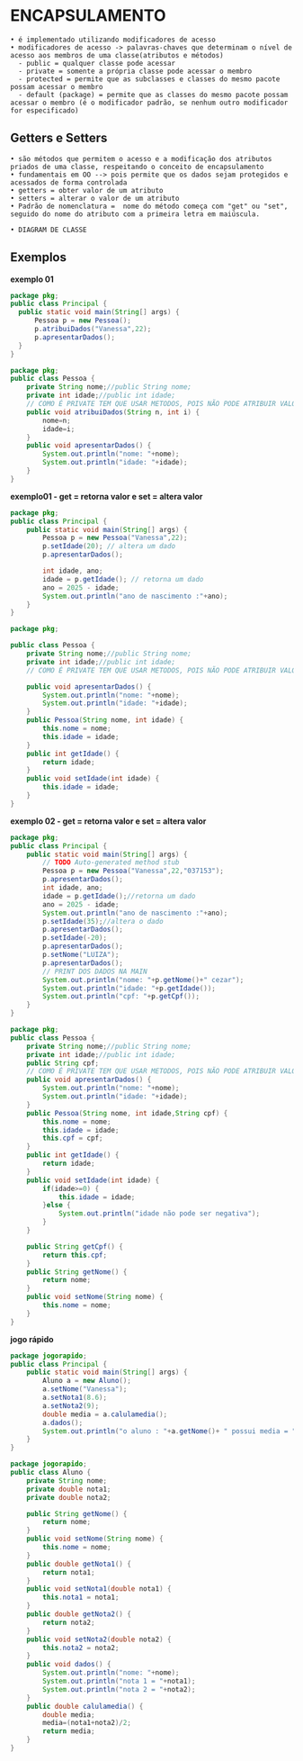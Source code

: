 # ENCAPSULAMENTO
    • é implementado utilizando modificadores de acesso
    • modificadores de acesso -> palavras-chaves que determinam o nível de acesso aos membros de uma classe(atributos e métodos)
      - public = qualquer classe pode acessar 
      - private = somente a própria classe pode acessar o membro
      - protected = permite que as subclasses e classes do mesmo pacote possam acessar o membro
      - default (package) = permite que as classes do mesmo pacote possam acessar o membro (é o modificador padrão, se nenhum outro modificador for especificado) 
## Getters e Setters
    • são métodos que permitem o acesso e a modificação dos atributos priados de uma classe, respeitando o conceito de encapsulamento
    • fundamentais em OO --> pois permite que os dados sejam protegidos e acessados de forma controlada
    • getters = obter valor de um atributo
    • setters = alterar o valor de um atributo
    • Padrão de nomenclatura =  nome do método começa com "get" ou "set", seguido do nome do atributo com a primeira letra em maiúscula.
	
    • DIAGRAM DE CLASSE

  ## Exemplos
  **exemplo 01**
  ```.java
package pkg;
public class Principal {
	public static void main(String[] args) {
		Pessoa p = new Pessoa();
		p.atribuiDados("Vanessa",22);
		p.apresentarDados();
	}
}

```
```.java
package pkg;
public class Pessoa {
	private String nome;//public String nome;
	private int idade;//public int idade;
	// COMO É PRIVATE TEM QUE USAR METODOS, POIS NÃO PODE ATRIBUIR VALORES DIRETAMENTE NA MAIN
	public void atribuiDados(String n, int i) {
		nome=n;
		idade=i;
	}
	public void apresentarDados() {
		System.out.println("nome: "+nome);
		System.out.println("idade: "+idade);
	}
}

```
**exemplo01 -  get = retorna valor e set = altera valor**
```.java
package pkg;
public class Principal {
	public static void main(String[] args) {
		Pessoa p = new Pessoa("Vanessa",22);
		p.setIdade(20); // altera um dado
		p.apresentarDados();

		int idade, ano;
		idade = p.getIdade(); // retorna um dado
		ano = 2025 - idade;
		System.out.println("ano de nascimento :"+ano);
	}
}
```
```.java
package pkg;

public class Pessoa {
	private String nome;//public String nome;
	private int idade;//public int idade;
	// COMO É PRIVATE TEM QUE USAR METODOS, POIS NÃO PODE ATRIBUIR VALORES DIRETAMENTE NA MAIN

	public void apresentarDados() {
		System.out.println("nome: "+nome);
		System.out.println("idade: "+idade);
	}
	public Pessoa(String nome, int idade) {
		this.nome = nome;
		this.idade = idade;
	}
	public int getIdade() {
		return idade;
	}
	public void setIdade(int idade) {
		this.idade = idade;
	}	
}

```
**exemplo 02 -  get = retorna valor e set = altera valor**
```.java
package pkg;
public class Principal {
	public static void main(String[] args) {
		// TODO Auto-generated method stub
		Pessoa p = new Pessoa("Vanessa",22,"037153");
		p.apresentarDados();
		int idade, ano;
		idade = p.getIdade();//retorna um dado
		ano = 2025 - idade;
		System.out.println("ano de nascimento :"+ano);
		p.setIdade(35);//altera o dado
		p.apresentarDados();
		p.setIdade(-20);
		p.apresentarDados();
		p.setNome("LUIZA");
		p.apresentarDados();
		// PRINT DOS DADOS NA MAIN
		System.out.println("nome: "+p.getNome()+" cezar");
		System.out.println("idade: "+p.getIdade());
		System.out.println("cpf: "+p.getCpf());
	}
}

```
```.java
package pkg;
public class Pessoa {
	private String nome;//public String nome;
	private int idade;//public int idade;
	public String cpf;
	// COMO É PRIVATE TEM QUE USAR METODOS, POIS NÃO PODE ATRIBUIR VALORES DIRETAMENTE NA MAIN
	public void apresentarDados() {
		System.out.println("nome: "+nome);
		System.out.println("idade: "+idade);
	}
	public Pessoa(String nome, int idade,String cpf) {
		this.nome = nome;
		this.idade = idade;
		this.cpf = cpf;
	}
	public int getIdade() {
		return idade;
	}
	public void setIdade(int idade) {
		if(idade>=0) {
			this.idade = idade;
		}else {
			System.out.println("idade não pode ser negativa");
		}
	}

	public String getCpf() {
		return this.cpf;
	}
	public String getNome() {
		return nome;
	}
	public void setNome(String nome) {
		this.nome = nome;
	}
}
```

**jogo rápido**

```.java
package jogorapido;
public class Principal {
	public static void main(String[] args) {
		Aluno a = new Aluno();
		a.setNome("Vanessa");
		a.setNota1(8.6);
		a.setNota2(9);
		double media = a.calulamedia();
		a.dados();
		System.out.println("o aluno : "+a.getNome()+ " possui media = "+media);
	}
}

```
```.java
package jogorapido;
public class Aluno {
	private String nome;
	private double nota1;
	private double nota2;

	public String getNome() {
		return nome;
	}
	public void setNome(String nome) {
		this.nome = nome;
	}
	public double getNota1() {
		return nota1;
	}
	public void setNota1(double nota1) {
		this.nota1 = nota1;
	}
	public double getNota2() {
		return nota2;
	}
	public void setNota2(double nota2) {
		this.nota2 = nota2;
	}
	public void dados() {
		System.out.println("nome: "+nome);
		System.out.println("nota 1 = "+nota1);
		System.out.println("nota 2 = "+nota2);
	}
	public double calulamedia() {
		double media;
		media=(nota1+nota2)/2;
		return media;
	}
}

```


